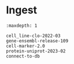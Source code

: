 # Ingest

```{toctree}
:maxdepth: 1

cell_line-clo-2022-03
gene-ensembl-release-109
cell-marker-2.0
protein-uniprot-2023-02
connect-to-db
```
